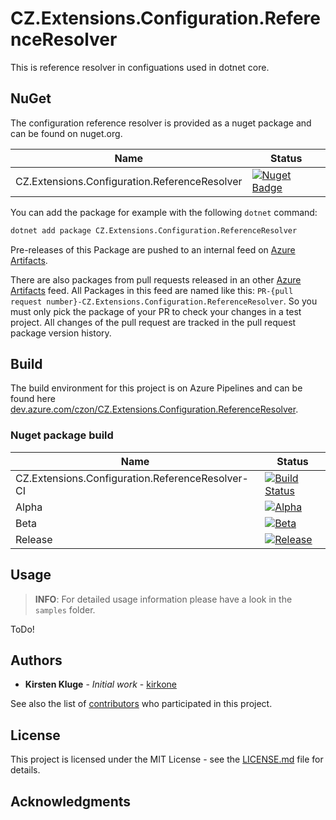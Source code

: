 # CZ.Extensions.Configuration.ReferenceResolver

This is reference resolver in configuations used in dotnet core. 

## NuGet

The configuration reference resolver is provided as a nuget package and can be found on nuget.org.

| Name                                 | Status                                                                                                                                                          |
| ------------------------------------ | --------------------------------------------------------------------------------------------------------------------------------------------------------------- |
| CZ.Extensions.Configuration.ReferenceResolver | [![Nuget Badge](https://img.shields.io/nuget/v/CZ.Extensions.Configuration.ReferenceResolver.svg)](https://www.nuget.org/packages/CZ.Extensions.Configuration.ReferenceResolver/) |

You can add the package for example with the following `dotnet` command:

```bash
dotnet add package CZ.Extensions.Configuration.ReferenceResolver
```

Pre-releases of this Package are pushed to an internal feed on [Azure Artifacts](https://dev.azure.com/czon/CZ.Extensions.Configuration.ReferenceResolver/_packaging?_a=feed&feed=CZ.Extensions.Configuration.ReferenceResolver).

There are also packages from pull requests released in an other [Azure Artifacts](https://dev.azure.com/czon/CZ.Extensions.Configuration.ReferenceResolver/_packaging?_a=feed&feed=CZ.Extensions.Configuration.ReferenceResolver-PR) feed. All Packages in this feed are named like this: `PR-{pull request number}-CZ.Extensions.Configuration.ReferenceResolver`. So you must only pick the package of your PR to check your changes in a test project. All changes of the pull request are tracked in the pull request package version history.

## Build

The build environment for this project is on Azure Pipelines and can be found here [dev.azure.com/czon/CZ.Extensions.Configuration.ReferenceResolver](https://dev.azure.com/czon/CZ.Extensions.Configuration.ReferenceResolver/_build). 

### Nuget package build

| Name                                    | Status                                                                                                                                                                                                                                             |
| --------------------------------------- | -------------------------------------------------------------------------------------------------------------------------------------------------------------------------------------------------------------------------------------------------- |
| CZ.Extensions.Configuration.ReferenceResolver-CI | [![Build Status](https://dev.azure.com/czon/CZ.Extensions.Configuration.ReferenceResolver/_apis/build/status/CZ.Extensions.Configuration.ReferenceResolver-CI)](https://dev.azure.com/czon/CZ.Extensions.Configuration.ReferenceResolver/_build/latest?definitionId=24) |
| Alpha                                   | [![Alpha](https://vsrm.dev.azure.com/czon/_apis/public/Release/badge/f220b54d-531a-4d09-a74c-6970e62194ca/2/2)](https://dev.azure.com/czon/CZ.Extensions.Configuration.ReferenceResolver/_releases2?definitionId=1&_a=releases)                       |
| Beta                                    | [![Beta](https://vsrm.dev.azure.com/czon/_apis/public/Release/badge/f220b54d-531a-4d09-a74c-6970e62194ca/2/3)](https://dev.azure.com/czon/CZ.Extensions.Configuration.ReferenceResolver/_releases2?definitionId=1&_a=releases)                        |
| Release                                 | [![Release](https://vsrm.dev.azure.com/czon/_apis/public/Release/badge/f220b54d-531a-4d09-a74c-6970e62194ca/2/4)](https://dev.azure.com/czon/CZ.Extensions.Configuration.ReferenceResolver/_releases2?definitionId=1&_a=releases)                     |

## Usage

> **INFO**: For detailed usage information please have a look in the `samples` folder.

ToDo!

## Authors

-   **Kirsten Kluge** - _Initial work_ - [kirkone](https://github.com/kirkone)

See also the list of [contributors](https://github.com/codez-one/CZ.Extensions.Configuration.ReferenceResolver/graphs/contributors) who participated in this project.

## License

This project is licensed under the MIT License - see the [LICENSE.md](LICENSE.md) file for details. 

## Acknowledgments
